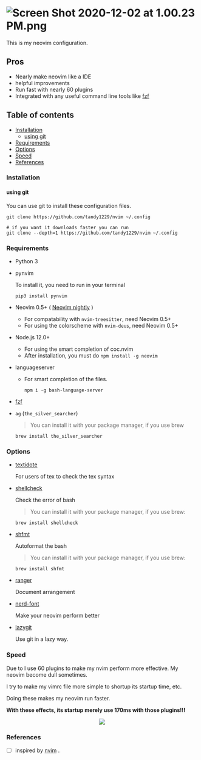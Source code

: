 ![Screen Shot 2020-12-02 at 1.00.23 PM.png](https://i.loli.net/2020/12/02/KdbP1m5t8Z2D4Xg.png)
===

This is my neovim configuration.

Pros
----

- Nearly make neovim like a IDE
- helpful improvements
- Run fast with nearly 60 plugins
- Integrated with any useful command line tools like [fzf](https://github.com/junegunn/fzf)

Table of contents
-----------------

<!-- TOC GFM -->

- [Installation](#installation)
	+ [using git](#using-git)
- [Requirements](#requirements)
- [Options](#options)
- [Speed](#speed)
- [References](#references)

<!-- /TOC -->

### Installation

#### using git

You can use git to install these configuration files.

```shell
git clone https://github.com/tandy1229/nvim ~/.config

# if you want it downloads faster you can run
git clone --depth=1 https://github.com/tandy1229/nvim ~/.config
```

### Requirements

* Python 3

* pynvim

	To install it, you need to run in your terminal
	```shell
	pip3 install pynvim
	```

* Neovim 0.5+ ( [Neovim nightly](https://github.com/neovim/neovim#install-from-source) )
  * For compatability with `nvim-treesitter`, need Neovim 0.5+
  * For using the colorscheme with `nvim-deus`, need Neovim 0.5+

* Node.js 12.0+
  * For using the smart completion of coc.nvim
  * After installation, you must do `npm install -g neovim`

* languageserver
	* For smart completion of the files.

		 ```shell
		 npm i -g bash-language-server
		 ```
* [fzf](https://github.com/junegunn/fzf)

* `ag` (`the_silver_searcher`)

	> You can install it with your package manager, if you use brew

	```shell
	brew install the_silver_searcher
	```

### Options

* [textidote](https://github.com/sylvainhalle/textidote)

	For users of tex to check the tex syntax

* [shellcheck](https://github.com/koalaman/shellcheck)

	Check the error of bash

	> You can install it with your package manager, if you use brew:

	```shell
	brew install shellcheck
	```

* [shfmt](https://github.com/mvdan/sh)

	Autoformat the bash

	> You can install it with your package manager, if you use brew:

	```shell
	brew install shfmt
	```

* [ranger](https://github.com/ranger/ranger)

	Document arrangement

* [nerd-font](https://github.com/ryanoasis/nerd-fonts)

	Make your neovim perform better

* [lazygit](https://github.com/jesseduffield/lazygit)

	Use git in a lazy way.





### Speed

Due to I use 60 plugins to make my nvim perform more effective. My neovim become dull sometimes.

I try to make my vimrc file more simple to shortup its startup time, etc.

Doing these makes my neovim run faster.

**With these effects, its startup merely use 170ms with those plugins!!!**

<center><img src="https://i.loli.net/2020/12/09/3uplEq2RFtzCg57.png"></center>


### References

- [ ] inspired by [nvim](https://github.com/theniceboy/nvim) .

